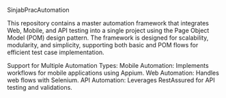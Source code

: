 SinjabPracAutomation

This repository contains a master automation framework that integrates Web, Mobile, and API testing into a single project using the Page Object Model (POM) design pattern. The framework is designed for scalability, modularity, and simplicity, supporting both basic and POM flows for efficient test case implementation.

Support for Multiple Automation Types:
Mobile Automation: Implements workflows for mobile applications using Appium.
Web Automation: Handles web flows with Selenium.
API Automation: Leverages RestAssured for API testing and validations.

